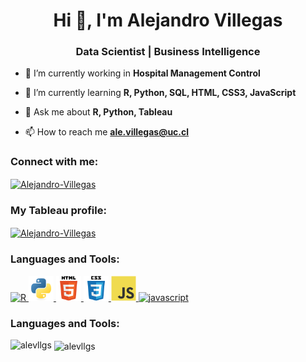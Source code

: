 <h1 align="center">Hi 👋, I'm Alejandro Villegas</h1>
<h3 align="center">Data Scientist | Business Intelligence</h3>

- 🔭 I’m currently working in **Hospital Management Control**

- 🌱 I’m currently learning **R, Python, SQL, HTML, CSS3, JavaScript**

- 💬 Ask me about **R, Python, Tableau**

- 📫 How to reach me **ale.villegas@uc.cl**

<h3 align="left">Connect with me:</h3>
<p align="left">
<a href="https://linkedin.com/in/ale-villegas" target="blank"><img align="center" src="https://raw.githubusercontent.com/rahuldkjain/github-profile-readme-generator/master/src/images/icons/Social/linked-in-alt.svg" alt="Alejandro-Villegas" height="30" width="40" /></a>
  
<h3 align="left"> My Tableau profile:</h3>
<p align="left">
<a href="https://public.tableau.com/app/profile/alejandro.villegas.mardones" target="blank"><img align="center" src="https://cdnl.tblsft.com/sites/default/files/pages/tableau_cmyk_2015.png" alt="Alejandro-Villegas" height="45px" width="200px" /></a>

<h3 align="left">Languages and Tools:</h3>

<p align="left"> <a href="https://www.r-project.org/" target="_blank" rel="noreferrer"> <img 
src="https://www.r-project.org/Rlogo.png" width="40" height="40" alt="R"/> </a> </a> <a href="https://www.python.org" target="_blank" rel="noreferrer"> <img src="https://raw.githubusercontent.com/devicons/devicon/master/icons/python/python-original.svg" alt="python" width="40" height="40"/> </a>
  <a href="https://www.w3.org/html/" target="_blank" rel="noreferrer"> <img src="https://raw.githubusercontent.com/devicons/devicon/master/icons/html5/html5-original-wordmark.svg" alt="html5" width="40" height="40"/> </a> <a href="https://www.w3schools.com/css/" target="_blank" rel="noreferrer"> <img src="https://raw.githubusercontent.com/devicons/devicon/master/icons/css3/css3-original-wordmark.svg" alt="css3" width="40" height="40"/> </a> <a href="https://developer.mozilla.org/en-US/docs/Web/JavaScript" target="_blank" rel="noreferrer"> <img src="https://raw.githubusercontent.com/devicons/devicon/master/icons/javascript/javascript-original.svg" alt="javascript" width="40" height="40"/> </a>
<a href="https://www.tableau.com/" target="_blank" rel="noreferrer"> <img src="https://user-images.githubusercontent.com/18670428/67620073-ca558e00-f7fa-11e9-9ea2-ed3a80c59210.png" alt="javascript" width="40" height="40"/> </a>



<h3 align="left">Languages and Tools:</h3><p align="left">
<p><img align="left" src="https://github-readme-stats.vercel.app/api/top-langs?username=alevllgs&show_icons=true&locale=en&layout=compact" alt="alevllgs" /></p>

<p>&nbsp;<img align="center" src="https://github-readme-stats.vercel.app/api?username=alevllgs&show_icons=true&locale=en" alt="alevllgs" /></p>


